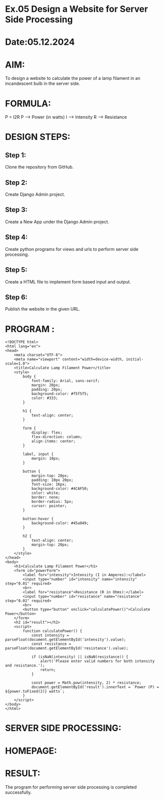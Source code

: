 # Ex.05 Design a Website for Server Side Processing
# Date:05.12.2024
# AIM:
To design a website to calculate the power of a lamp filament in an incandescent bulb in the server side.

# FORMULA:
P = I2R
P --> Power (in watts)
 I --> Intensity
 R --> Resistance

# DESIGN STEPS:
## Step 1:
Clone the repository from GitHub.

## Step 2:
Create Django Admin project.

## Step 3:
Create a New App under the Django Admin project.

## Step 4:
Create python programs for views and urls to perform server side processing.

## Step 5:
Create a HTML file to implement form based input and output.

## Step 6:
Publish the website in the given URL.

# PROGRAM :
```
<!DOCTYPE html>
<html lang="en">
<head>
    <meta charset="UTF-8">
    <meta name="viewport" content="width=device-width, initial-scale=1.0">
    <title>Calculate Lamp Filament Power</title>
    <style>
        body {
            font-family: Arial, sans-serif;
            margin: 20px;
            padding: 20px;
            background-color: #f5f5f5;
            color: #333;
        }

        h1 {
            text-align: center;
        }

        form {
            display: flex;
            flex-direction: column;
            align-items: center;
        }

        label, input {
            margin: 10px;
        }

        button {
            margin-top: 20px;
            padding: 10px 20px;
            font-size: 16px;
            background-color: #4CAF50;
            color: white;
            border: none;
            border-radius: 5px;
            cursor: pointer;
        }

        button:hover {
            background-color: #45a049;
        }

        h2 {
            text-align: center;
            margin-top: 20px;
        }
    </style>
</head>
<body>
    <h1>Calculate Lamp Filament Power</h1>
    <form id="powerForm">
        <label for="intensity">Intensity (I in Amperes):</label>
        <input type="number" id="intensity" name="intensity" step="0.01" required>
        <br>
        <label for="resistance">Resistance (R in Ohms):</label>
        <input type="number" id="resistance" name="resistance" step="0.01" required>
        <br>
        <button type="button" onclick="calculatePower()">Calculate Power</button>
    </form>
    <h2 id="result"></h2>
    <script>
        function calculatePower() {
            const intensity = parseFloat(document.getElementById('intensity').value);
            const resistance = parseFloat(document.getElementById('resistance').value);

            if (isNaN(intensity) || isNaN(resistance)) {
                alert('Please enter valid numbers for both intensity and resistance.');
                return;
            }

            const power = Math.pow(intensity, 2) * resistance;
            document.getElementById('result').innerText = `Power (P) = ${power.toFixed(2)} watts`;
        }
    </script>
</body>
</html>
```
# SERVER SIDE PROCESSING:
# HOMEPAGE:
# RESULT:
The program for performing server side processing is completed successfully.
